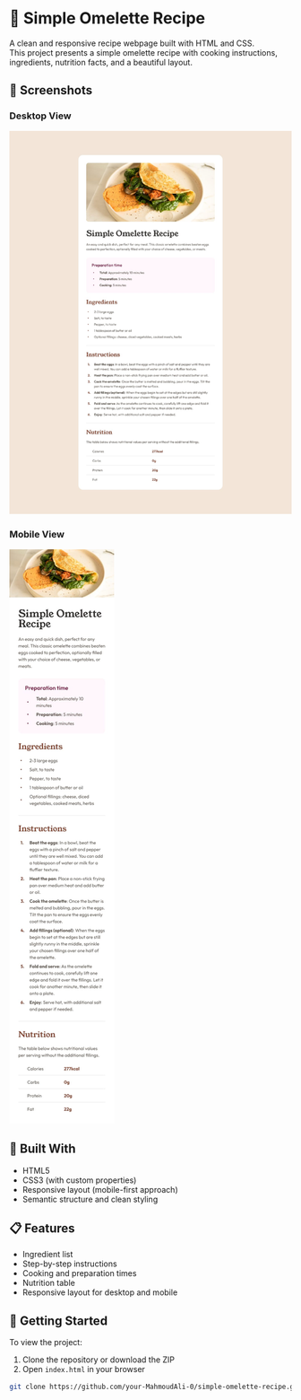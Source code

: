 # 🍳 Simple Omelette Recipe

A clean and responsive recipe webpage built with HTML and CSS.  
This project presents a simple omelette recipe with cooking instructions, ingredients, nutrition facts, and a beautiful layout.

## 📸 Screenshots

### Desktop View
![Desktop design](design/desktop-design.jpg)

### Mobile View
![Mobile design](design/mobile-design.jpg)

## 🔧 Built With

- HTML5
- CSS3 (with custom properties)
- Responsive layout (mobile-first approach)
- Semantic structure and clean styling

## 📋 Features

- Ingredient list
- Step-by-step instructions
- Cooking and preparation times
- Nutrition table
- Responsive layout for desktop and mobile

## 🚀 Getting Started

To view the project:

1. Clone the repository or download the ZIP
2. Open `index.html` in your browser

```bash
git clone https://github.com/your-MahmoudAli-0/simple-omelette-recipe.git
